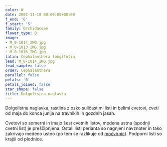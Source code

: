 ```yaml
---
color: W
date: 2002-11-18 00:00:00+00:00
f_end: '6'
f_start: '5'
family: Orchidaceae
flower_type: B
image:
- M_0-1014_IMG.jpg
- M_0-1013_IMG.jpg
- M_0-1016_IMG.jpg
latin: Cephalanthera longifolia
lead: M_0-1014_IMG.jpg
lead_sample: false
order: Cephalanthera
parallel: false
petals: '6'
petals_joined: false
star_shape: false
title: Dolgolistna naglavka
---
```

Dolgolistna naglavka, rastlina z ozko suličastimi listi in belimi cvetovi, cveti od maja do konca junija na travnikih in gozdnih jasah.

Cvetovi so somerni in imajo šest cvetnih listov, medena ustna (spodnji cvetni list) je preščipnjena. Ostali listi perianta so nagnjeni navznoter in tako zakrivajo medeno ustno (po tem se razlikuje od [močvirnic](../../epipactisatrorubens/temnorde&#269;a-mo&#269;virnica/)). Podporni listi so krajši od plodnice.
